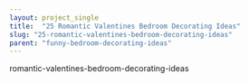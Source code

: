 ```yaml
---
layout: project_single
title:  "25 Romantic Valentines Bedroom Decorating Ideas"
slug: "25-romantic-valentines-bedroom-decorating-ideas"
parent: "funny-bedroom-decorating-ideas"
---
```

romantic-valentines-bedroom-decorating-ideas